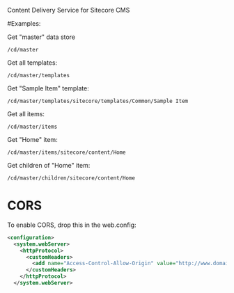 ﻿Content Delivery Service for Sitecore CMS

#Examples:

Get "master" data store
``` 
/cd/master
```

Get all templates:
``` 
/cd/master/templates
```

Get "Sample Item" template:
``` 
/cd/master/templates/sitecore/templates/Common/Sample Item
```

Get all items:
``` 
/cd/master/items
```

Get "Home" item:
``` 
/cd/master/items/sitecore/content/Home
```

Get children of "Home" item:
``` 
/cd/master/children/sitecore/content/Home
```

# CORS
To enable CORS, drop this in the web.config:

```xml
<configuration>
  <system.webServer>
    <httpProtocol>
      <customHeaders>
        <add name="Access-Control-Allow-Origin" value="http://www.domain.com" />
      </customHeaders>
    </httpProtocol>
  </system.webServer>
``` 


